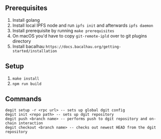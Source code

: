 ## Prerequisites

1. Install golang
2. Install local IPFS node and run `ipfs init` and afterwards `ipfs daemon`
3. Install prerequisite by running `make prerequisites`
4. On macOS you'd have to copy `git-remote-ipld` over to git plugins directory
5. Install bacalhau `https://docs.bacalhau.org/getting-started/installation`

## Setup

1. `make install`
2. `npm run build`

## Commands

```
degit setup -r <rpc url> -- sets up global dgit config
degit init <repo path> -- sets up dgit repository
degit push <branch name> -- performs push to dgit repository and on-chain interaction
degit checkout <branch name> -- checks out newest HEAD from the dgit repository
```
